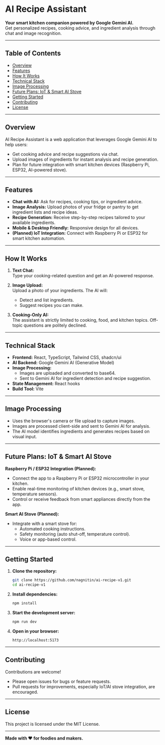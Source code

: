 # AI Recipe Assistant

**Your smart kitchen companion powered by Google Gemini AI.**  
Get personalized recipes, cooking advice, and ingredient analysis through chat and image recognition.

---

## Table of Contents

- [Overview](#overview)
- [Features](#features)
- [How It Works](#how-it-works)
- [Technical Stack](#technical-stack)
- [Image Processing](#image-processing)
- [Future Plans: IoT & Smart AI Stove](#future-plans-iot--smart-ai-stove)
- [Getting Started](#getting-started)
- [Contributing](#contributing)
- [License](#license)

---

## Overview

AI Recipe Assistant is a web application that leverages Google Gemini AI to help users:
- Get cooking advice and recipe suggestions via chat.
- Upload images of ingredients for instant analysis and recipe generation.
- Plan for future integration with smart kitchen devices (Raspberry Pi, ESP32, AI-powered stove).

---

## Features

- **Chat with AI:** Ask for recipes, cooking tips, or ingredient advice.
- **Image Analysis:** Upload photos of your fridge or pantry to get ingredient lists and recipe ideas.
- **Recipe Generation:** Receive step-by-step recipes tailored to your available ingredients.
- **Mobile & Desktop Friendly:** Responsive design for all devices.
- **(Planned) IoT Integration:** Connect with Raspberry Pi or ESP32 for smart kitchen automation.

---

## How It Works

1. **Text Chat:**  
   Type your cooking-related question and get an AI-powered response.

2. **Image Upload:**  
   Upload a photo of your ingredients. The AI will:
   - Detect and list ingredients.
   - Suggest recipes you can make.

3. **Cooking-Only AI:**  
   The assistant is strictly limited to cooking, food, and kitchen topics. Off-topic questions are politely declined.

---

## Technical Stack

- **Frontend:** React, TypeScript, Tailwind CSS, shadcn/ui
- **AI Backend:** Google Gemini AI (Generative Model)
- **Image Processing:**  
  - Images are uploaded and converted to base64.
  - Sent to Gemini AI for ingredient detection and recipe suggestion.
- **State Management:** React hooks
- **Build Tool:** Vite

---

## Image Processing

- Uses the browser's camera or file upload to capture images.
- Images are processed client-side and sent to Gemini AI for analysis.
- The AI model identifies ingredients and generates recipes based on visual input.

---

## Future Plans: IoT & Smart AI Stove

**Raspberry Pi / ESP32 Integration (Planned):**
- Connect the app to a Raspberry Pi or ESP32 microcontroller in your kitchen.
- Enable real-time monitoring of kitchen devices (e.g., smart stove, temperature sensors).
- Control or receive feedback from smart appliances directly from the app.

**Smart AI Stove (Planned):**
- Integrate with a smart stove for:
  - Automated cooking instructions.
  - Safety monitoring (auto shut-off, temperature control).
  - Voice or app-based control.


---

## Getting Started

1. **Clone the repository:**
   ```bash
   git clone https://github.com/nagnitin/ai-recipe-v1.git
   cd ai-recipe-v1
   ```

2. **Install dependencies:**
   ```bash
   npm install
   ```

3. **Start the development server:**
   ```bash
   npm run dev
   ```

4. **Open in your browser:**
   ```
   http://localhost:5173
   ```

---

## Contributing

Contributions are welcome!  
- Please open issues for bugs or feature requests.
- Pull requests for improvements, especially IoT/AI stove integration, are encouraged.

---

## License

This project is licensed under the MIT License.

---

**Made with ❤️ for foodies and makers.**

